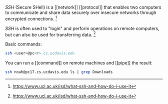 *SSH* (Secure SHell) is a [[network]] [[protocol]] that enables two computers to communicate and share data securely over insecure networks through encrypted connections. [^1]

*SSH* is often used to "login" and perform operations on remote computers, but can also be used for transferring data. [^1]

Basic commands:
```bash
ssh <user>@pc<#>.cs.ucdavis.edu
```

You can run a [[command]] on remote machines and [[pipe]] the result:
```bash
ssh noah@pc17.cs.ucdavis.edu ls | grep Downloads
```

[^1]: https://www.ucl.ac.uk/isd/what-ssh-and-how-do-i-use-it